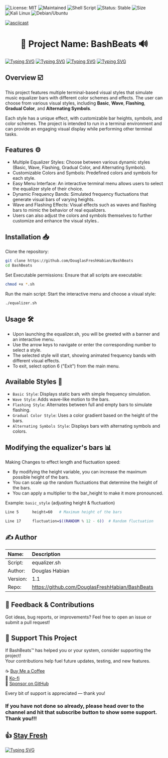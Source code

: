 ![License: MIT](https://img.shields.io/badge/License-MIT-green.svg)
![Maintained](https://img.shields.io/badge/Maintained-Yes-brightgreen.svg)
![Shell Script](https://img.shields.io/badge/Bash-BashBeats-blue.svg)
![Status: Stable](https://img.shields.io/badge/Status-Stable-brightgreen.svg)
![Size](https://img.shields.io/github/repo-size/DouglasFreshHabian/BashBeats)
![Kali Linux](https://img.shields.io/badge/Tested-Kali%20Linux-153f86?logo=kalilinux&logoColor=blue&colorA=white)
![Debian/Ubuntu](https://img.shields.io/badge/Tested-Ubuntu-77216F.svg)


[![asciicast](https://asciinema.org/a/717434.svg)](https://asciinema.org/a/717434)
<h1 align="center">
🎵 Project Name: BashBeats 🔊
</h1>

[![Typing SVG](https://readme-typing-svg.demolab.com?font=Fira+Code&duration=1000&pause=20&color=FF7204&width=435&lines=%23%23%23%23%23%23%23;%23%23%23%23%23%23%23%23%23%23%23%23%23%23%23%23%23%23%23;%23%23%23;%23%23%23%23%23%23%23%23%23%23%23)](https://git.io/typing-svg)
[![Typing SVG](https://readme-typing-svg.demolab.com?font=Fira+Code&duration=1000&pause=20&color=1BFF2C&width=435&lines=%23%23%23%23%23%23%23;%23%23%23%23%23%23%23%23%23%23%23%23%23%23%23%23%23%23%23;%23%23%23;%23%23%23%23%23%23%23%23%23%23%23)](https://git.io/typing-svg)
[![Typing SVG](https://readme-typing-svg.demolab.com?font=Fira+Code&duration=1000&pause=20&color=1120FF&width=435&lines=%23%23%23%23%23%23%23;%23%23%23%23%23%23%23%23%23%23%23%23%23%23%23%23%23%23%23;%23%23%23;%23%23%23%23%23%23%23%23%23%23%23)](https://git.io/typing-svg)
[![Typing SVG](https://readme-typing-svg.demolab.com?font=Fira+Code&duration=1000&pause=20&color=FF0000&width=435&lines=%23%23%23%23%23%23%23;%23%23%23%23%23%23%23%23%23%23%23%23%23%23%23%23%23%23%23;%23%23%23;%23%23%23%23%23%23%23%23%23%23%23)](https://git.io/typing-svg)




## Overview ☑️

This project features multiple terminal-based visual styles that simulate music equalizer bars with different color schemes and effects. The user can choose from various visual styles, including **Basic**, **Wave**, **Flashing**, **Gradual Color**, and **Alternating Symbols**.

Each style has a unique effect, with customizable bar heights, symbols, and color schemes. The project is intended to run in a terminal environment and can provide an engaging visual display while performing other terminal tasks.

## Features ⚙️

* Multiple Equalizer Styles: Choose between various dynamic styles (Basic, Wave, Flashing, Gradual Color, and Alternating Symbols).
* Customizable Colors and Symbols: Predefined colors and symbols for each style.
* Easy Menu Interface: An interactive terminal menu allows users to select the equalizer style of their choice.
* Dynamic Frequency Bands: Simulated frequency fluctuations that generate visual bars of varying heights.
* Wave and Flashing Effects: Visual effects such as waves and flashing bars to mimic the behavior of real equalizers.
* Users can also adjust the colors and symbols themselves to further customize and enhance the visual styles..

## Installation 📥

Clone the repository:

```bash
git clone https://github.com/DouglasFreshHabian/BashBeats
cd BashBeats
```
Set Executable permissions: Ensure that all scripts are executable:
```bash
chmod +x *.sh
```

Run the main script: Start the interactive menu and choose a visual style:
```bash
./equalizer.sh
```
## Usage 🛠️ 

* Upon launching the equalizer.sh, you will be greeted with a banner and an interactive menu.
* Use the arrow keys to navigate or enter the corresponding number to select a style.
* The selected style will start, showing animated frequency bands with different visual effects.
* To exit, select option 6 ("Exit") from the main menu.

## Available Styles 🎨

* `Basic Style`: Displays static bars with simple frequency simulation.
* `Wave Style`: Adds wave-like motion to the bars.
* `Flashing Style`: Alternates between full and empty bars to simulate flashing.
* `Gradual Color Style`: Uses a color gradient based on the height of the bars.
* `Alternating Symbols Style`: Displays bars with alternating symbols and colors.

## Modifying the equalizer's bars 📊
Making Changes to effect length and fluctuation speed:

* By modifying the height variable, you can increase the maximum possible height of the bars.
* You can scale up the random fluctuations that determine the height of the bars.
* You can apply a multiplier to the bar_height to make it more pronounced.

Example: `basic_style` (adjusting height & fluctuation)
```bash
Line 5		height=60   # Maximum height of the bars

Line 17		fluctuation=$((RANDOM % 12 - 6))  # Random fluctuation
```
## ✍️ Author

| Name:             | Description                                       |
| :---------------- | :------------------------------------------------ |
| Script:           | equalizer.sh                                      |
| Author:           | Douglas Habian                                    |
| Version:          | 1.1                                               |
| Repo:             | https://github.com/DouglasFreshHabian/BashBeats   |

## 💬 Feedback & Contributions

Got ideas, bug reports, or improvements?
Feel free to open an issue or submit a pull request!

## 💖 Support This Project

If BashBeats™ has helped you or your system, consider supporting the project!  
Your contributions help fuel future updates, testing, and new features.

☕ [Buy Me a Coffee](https://www.buymeacoffee.com/douglashabian)  
💸 [Ko-fi](https://ko-fi.com/douglashabian)  
🎁 [Sponsor on GitHub](https://github.com/sponsors/DouglasFreshHabian)

Every bit of support is appreciated — thank you!

### If you have not done so already, please head over to the channel and hit that subscribe button to show some support. Thank you!!!

## 👍 [Stay Fresh](https://www.youtube.com/@DouglasHabian-tq5ck) 

[![Typing SVG](https://readme-typing-svg.demolab.com?font=Fira+Code&duration=1000&pause=20&color=5BFF16&width=435&lines=%3E%3E%3E%3E%3E%3E%3E%3E%3E%3E%3E%3E%3E%3E%3E%3E%3E%3E%3E%3E%3E;%3E%3E%3E%3E%3E%3E%3E%3E%3E%3E%3E%3E%3E%3E%3E%3E;%3E%3E%3E%3E%3E%3E%3E%3E%3E%3E%3E%3E%3E;%3E%3E%3E%3E%3E%3E%3E%3E%3E)](https://git.io/typing-svg)
<!-- Reach out to me if you are interested in collaboration or want to contract with me for any of the following:
	Building Github Pages
	Creating Youtube Videos
	Editing Youtube Videos
	Youtube Thumbnail Creation
	Anything Pertaining to Linux! -->

<!-- 
 _____              _       _____                        _          
|  ___| __ ___  ___| |__   |  ___|__  _ __ ___ _ __  ___(_) ___ ___ 
| |_ | '__/ _ \/ __| '_ \  | |_ / _ \| '__/ _ \ '_ \/ __| |/ __/ __|
|  _|| | |  __/\__ \ | | | |  _| (_) | | |  __/ | | \__ \ | (__\__ \
|_|  |_|  \___||___/_| |_| |_|  \___/|_|  \___|_| |_|___/_|\___|___/
        dfresh@tutanota.com Fresh Forensics, LLC 2025 -->
